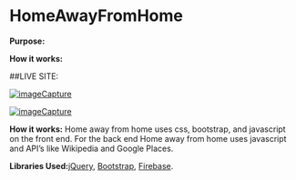 # HomeAwayFromHome

**Purpose:**

**How it works:**

##LIVE SITE:

<a href="https://media.giphy.com/media/xUOwGjCzScv4vdRUuk/giphy.gif"><img src="https://media.giphy.com/media/xUOwGjCzScv4vdRUuk/giphy.gif" title="imageCapture"/></a>

<a href="https://media.giphy.com/media/l4pTl5jJGgclxPmwg/giphy.gif"><img src="https://media.giphy.com/media/l4pTl5jJGgclxPmwg/giphy.gif" title="imageCapture"/></a>


**How it works:** Home away from home uses css, bootstrap, and javascript on the front end. For the back end Home away from home uses javascript and API’s like Wikipedia and Google Places.


**Libraries Used:**[jQuery](https://jquery.com/), [Bootstrap](https://getbootstrap.com/), [Firebase](https://firebase.google.com/).
